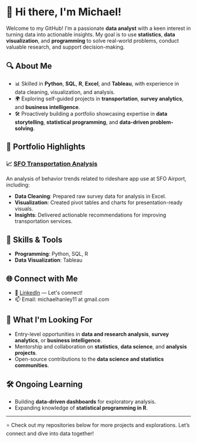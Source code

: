 # 👋 Hi there, I'm Michael!

Welcome to my GitHub! I'm a passionate **data analyst** with a keen interest in turning data into actionable insights. My goal is to use **statistics**, **data visualization**, and **programming** to solve real-world problems, conduct valuable research, and support decision-making. 

## 🔍 About Me
- 📊 Skilled in **Python**, **SQL**, **R**, **Excel**, and **Tableau**, with experience in data cleaning, visualization, and analysis.
- 🌍 Exploring self-guided projects in **transportation**, **survey analytics**, and **business intelligence**.
- 🛠️ Proactively building a portfolio showcasing expertise in **data storytelling**, **statistical programming**, and **data-driven problem-solving**.

## 💼 Portfolio Highlights
### 📈 [SFO Transportation Analysis](https://github.com/michaeljhanley/sfo-survey-viz)
An analysis of behavior trends related to rideshare app use at SFO Airport, including:
- **Data Cleaning**: Prepared raw survey data for analysis in Excel.
- **Visualization**: Created pivot tables and charts for presentation-ready visuals.
- **Insights**: Delivered actionable recommendations for improving transportation services.

## 🚀 Skills & Tools
- **Programming**: Python, SQL, R
- **Data Visualization**: Tableau

## 🌐 Connect with Me
- 🌟 [LinkedIn](https://www.linkedin.com/in/michaeljosephhanley/) — Let's connect!
- 📫 Email: michaelhanley11 at gmail.com

## 🤝 What I'm Looking For
- Entry-level opportunities in **data and research analysis**, **survey analytics**, or **business intelligence**.
- Mentorship and collaboration on **statistics**, **data science**, and **analysis projects**.
- Open-source contributions to the **data science and statistics communities**.

## 🛠️ Ongoing Learning
- Building **data-driven dashboards** for exploratory analysis.
- Expanding knowledge of **statistical programming in R**.

<!-- ## 📝 Featured Articles & Insights
- 🌟 **[Article: Unlocking Insights from Survey Data](#)** *(Link to blog or post)*
- 🌟 **[Visualization Tips for Beginners](#)** *(Link to blog or post)* -->

---

⭐️ Check out my repositories below for more projects and explorations. Let’s connect and dive into data together!
